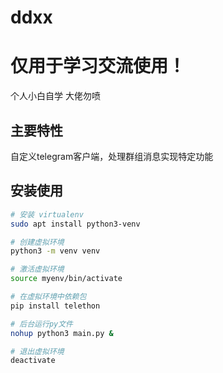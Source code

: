 # ddxx

# 仅用于学习交流使用！

个人小白自学 大佬勿喷

## 主要特性

自定义telegram客户端，处理群组消息实现特定功能

## 安装使用
```bash
# 安装 virtualenv
sudo apt install python3-venv

# 创建虚拟环境
python3 -m venv venv

# 激活虚拟环境
source myenv/bin/activate

# 在虚拟环境中依赖包
pip install telethon

# 后台运行py文件
nohup python3 main.py &

# 退出虚拟环境
deactivate
```
